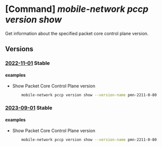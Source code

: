 # [Command] _mobile-network pccp version show_

Get information about the specified packet core control plane version.

## Versions

### [2022-11-01](/Resources/mgmt-plane/L3Byb3ZpZGVycy9taWNyb3NvZnQubW9iaWxlbmV0d29yay9wYWNrZXRjb3JlY29udHJvbHBsYW5ldmVyc2lvbnMve30=/2022-11-01.xml) **Stable**

<!-- mgmt-plane /providers/microsoft.mobilenetwork/packetcorecontrolplaneversions/{} 2022-11-01 -->

#### examples

- Show Packet Core Control Plane version
    ```bash
        mobile-network pccp version show --version-name pmn-2211-0-80
    ```

### [2023-09-01](/Resources/mgmt-plane/L3Byb3ZpZGVycy9taWNyb3NvZnQubW9iaWxlbmV0d29yay9wYWNrZXRjb3JlY29udHJvbHBsYW5ldmVyc2lvbnMve30=/2023-09-01.xml) **Stable**

<!-- mgmt-plane /providers/microsoft.mobilenetwork/packetcorecontrolplaneversions/{} 2023-09-01 -->

#### examples

- Show Packet Core Control Plane version
    ```bash
        mobile-network pccp version show --version-name pmn-2211-0-80
    ```
